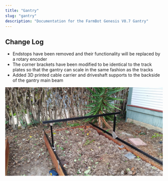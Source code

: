```yaml
---
title: "Gantry"
slug: "gantry"
description: "Documentation for the FarmBot Genesis V0.7 Gantry"
---
```


## Change Log
  * Endstops have been removed and their functionality will be replaced by a rotary encoder
  * The corner brackets have been modified to be identical to the track plates so that the gantry can scale in the same fashion as the tracks
  * Added 3D printed cable carrier and driveshaft supports to the backside of the gantry main beam

![20150113_164911.jpg](_images/20150113_164911.jpg)

